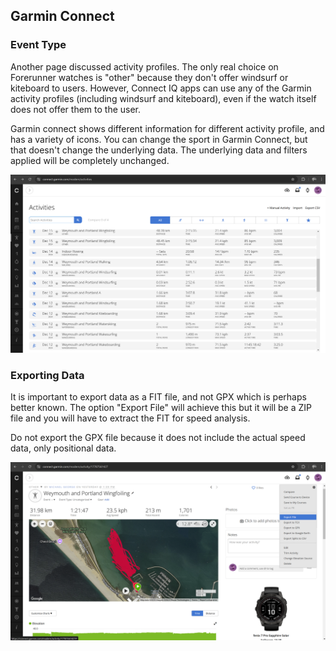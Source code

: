 ## Garmin Connect

### Event Type

Another page discussed activity profiles. The only real choice on Forerunner watches is "other" because they don't offer windsurf or kiteboard to users. However, Connect IQ apps can use any of the Garmin activity profiles (including windsurf and kiteboard), even if the watch itself does not offer them to the user.

Garmin connect shows different information for different activity profile, and has a variety of icons. You can change the sport in Garmin Connect, but that doesn't change the underlying data. The underlying data and filters applied will be completely unchanged.

![event-type](img/event-type.png)



### Exporting Data

It is important to export data as a FIT file, and not GPX which is perhaps better known. The option "Export File" will achieve this but it will be a ZIP file and you will have to extract the FIT for speed analysis.

Do not export the GPX file because it does not include the actual speed data, only positional data.

![export-fit](img/export-file.png)